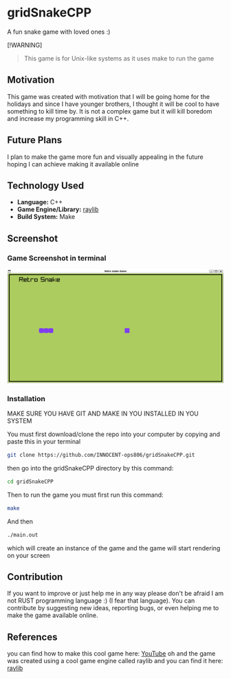 # gridSnakeCPP

A fun snake game with loved ones :)

[!WARNING]

> This game is for Unix-like systems as it uses make to run the game

## Motivation

This game was created with motivation that I will be going home for the holidays and since I have younger brothers, I thought it will be cool to have something to kill time by. It is not a complex game but it will kill boredom and increase my programming skill in C++.

## Future Plans

I plan to make the game more fun and visually appealing in the future hoping I can achieve making it available online

## Technology Used

- **Language:** C++
- **Game Engine/Library:** [raylib](https://github.com/raysan5/raylib)
- **Build System:** Make

## Screenshot

### Game Screenshot in terminal

![game Screenshot in brothers](Images/GridSnakeGamev1.png)

### Installation

MAKE SURE YOU HAVE GIT AND MAKE IN YOU INSTALLED IN YOU SYSTEM

You must first download/clone the repo into your computer by copying and paste this in your terminal

```sh
git clone https://github.com/INNOCENT-ops806/gridSnakeCPP.git

```

then go into the gridSnakeCPP directory by this command:

```sh
cd gridSnakeCPP
```

Then to run the game you must first run this command:

```sh
make
```

And then

```sh
./main.out
```
which will create an instance of the game and the game will start rendering on your screen

## Contribution

If you want to improve or just help me in any way please don't be afraid I am not RUST programming language :) (I fear that language). You can contribute by suggesting new ideas, reporting bugs, or even helping me to make the game available online.

## References

you can find how to make this cool game here: [YouTube](https://www.youtube.com/watch?v=LGqsnM_WEK4)
oh and the game was created using a cool game engine called raylib and you can find it here: [raylib](https://github.com/raysan5/raylib)
